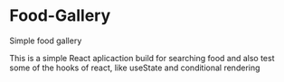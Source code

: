 # Food-Gallery
Simple food gallery

This is a simple React aplicaction build for searching food and 
also test some of the hooks of react, like useState and
conditional rendering
